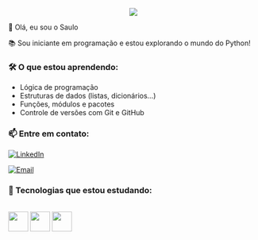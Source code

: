 <p align="center">
  <img src="https://readme-typing-svg.herokuapp.com?font=Fira+Code&size=20&pause=1000&color=22DDDD&center=true&vCenter=true&width=460&lines=Olá%2C+eu+sou+programador+em+Python!;Aprendendo+a+programar+com+dedicação.">
</p>
 👋 Olá, eu sou o Saulo

📚 Sou iniciante em programação e estou explorando o mundo do Python!

### 🛠 O que estou aprendendo:
- Lógica de programação
- Estruturas de dados (listas, dicionários…)
- Funções, módulos e pacotes
- Controle de versões com Git e GitHub

### 📫 Entre em contato:

[![LinkedIn](https://img.shields.io/badge/LinkedIn-0077B5?style=flat&logo=linkedin&logoColor=white)](https://www.linkedin.com/in/saulo-ribeiro-a89023374?utm_source=share&utm_cam-paign=share_via&utm_content=profile&utm_medium=ios_app)
  
[![Email](https://img.shields.io/badge/Email-D14836?style=flat&logo=gmail&logoColor=white)](mailto:sauloribeiro037@gmail.com)



### 🚀 Tecnologias que estou estudando:

<div style="display in line_block"><br>
<img align="center" alt height="40" widht= "40" src="https://cdn.jsdelivr.net/gh/devicons/devicon@latest/icons/python/python-original.svg" /> 
<img align="center" alt height="40" widht= "40" src="https://images.icon-icons.com/3685/PNG/512/github_logo_icon_229278.png" />
<img align="center" alt height="40" widht= "40" src="https://mlohrktvfr9b.i.optimole.com/cb:CrDG.16d74/w:702/h:702/q:75/f:best/https://nerdstickers.com.br/wp-content/uploads/2022/10/products-147-GIT-ICON-1.png" />
</div>

